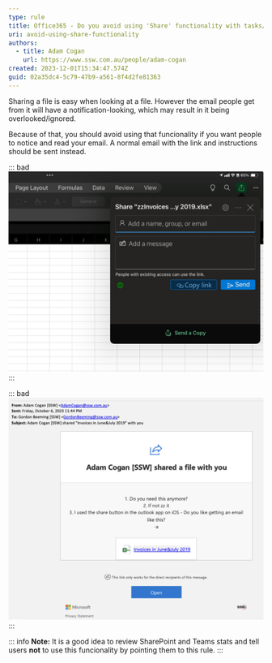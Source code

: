 ```yaml
---
type: rule
title: Office365 - Do you avoid using 'Share' functionality with tasks/questions?
uri: avoid-using-share-functionality
authors:
  - title: Adam Cogan
    url: https://www.ssw.com.au/people/adam-cogan
created: 2023-12-01T15:34:47.574Z
guid: 02a35dc4-5c79-47b9-a561-8f4d2fe81363
---
```

Sharing a file is easy when looking at a file. However the email people get from it will have a notification-looking, which may result in it being overlooked/ignored.

Because of that, you should avoid using that funcionality if you want people to notice and read your email. A normal email with the link and instructions should be sent instead.

<!--endintro-->

::: bad
![Figure: Bad example - Sending an email with a file using the Share funcionality](share-screenshot.jpg "Figure: Sending an email with a file using the Office365 'Share' funcionality")
:::

::: bad
![Figure: Bad example - The email sent has a notification-look meaning it may be ignored](share-email-screenshot.png "Figure: The email sent has a notification-look meaning it may be ignored")
:::

::: info
**Note:** It is a good idea to review SharePoint and Teams stats and tell users **not** to use this funcionality by pointing them to this rule.
:::
